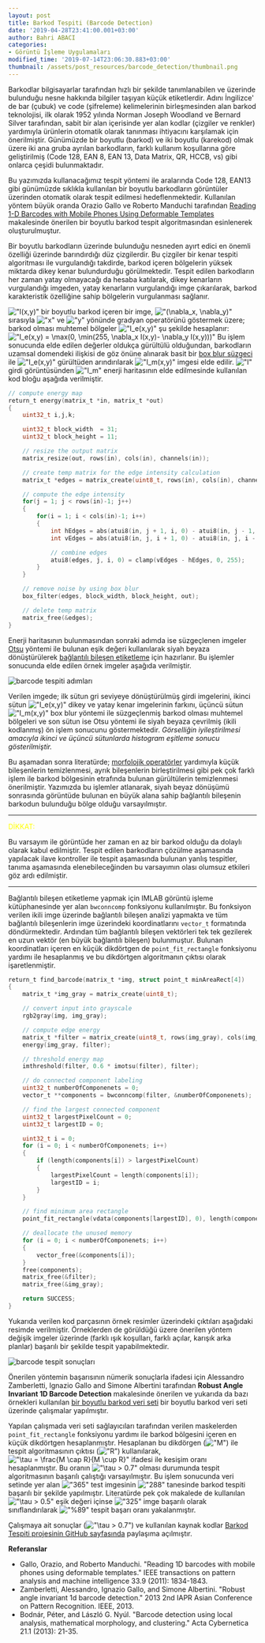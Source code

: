 ```yaml
---
layout: post
title: Barkod Tespiti (Barcode Detection)
date: '2019-04-28T23:41:00.001+03:00'
author: Bahri ABACI
categories:
- Görüntü İşleme Uygulamaları
modified_time: '2019-07-14T23:06:30.883+03:00'
thumbnail: /assets/post_resources/barcode_detection/thumbnail.png
---
```


Barkodlar bilgisayarlar tarafından hızlı bir şekilde tanımlanabilen ve üzerinde bulunduğu nesne hakkında bilgiler taşıyan küçük etiketlerdir. Adını İngilizce' de bar (çubuk) ve code (şifreleme) kelimelerinin birleşmesinden alan barkod teknolojisi, ilk olarak 1952 yılında Norman Joseph Woodland ve Bernard Silver tarafından, sabit bir alan içerisinde yer alan kodlar (çizgiler ve renkler) yardımıyla ürünlerin otomatik olarak tanınması ihtiyacını karşılamak için önerilmiştir. Günümüzde bir boyutlu (barkod) ve iki boyutlu (karekod) olmak üzere iki ana gruba ayrılan barkodların, farklı kullanım koşullarına göre geliştirilmiş (Code 128, EAN 8, EAN 13, Data Matrix, QR, HCCB, vs) gibi onlarca çeşidi bulunmaktadır.

<!--more-->

Bu yazımızda kullanacağımız tespit yöntemi ile aralarında Code 128, EAN13 gibi günümüzde sıklıkla kullanılan bir boyutlu barkodların görüntüler üzerinden otomatik olarak tespit edilmesi hedeflenmektedir. Kullanılan yöntem büyük oranda Orazio Gallo ve Roberto Manduchi tarafından [Reading 1-D Barcodes with Mobile Phones Using Deformable Templates](https://www.ncbi.nlm.nih.gov/pmc/articles/PMC3190667/) makalesinde önerilen bir boyutlu barkod tespit algoritmasından esinlenerek oluşturulmuştur.

Bir boyutlu barkodların üzerinde bulunduğu nesneden ayırt edici en önemli özelliği üzerinde barındırdığı düz çizgilerdir. Bu çizgiler bir kenar tespiti algoritması ile vurgulandığı takdirde, barkod içeren bölgelerin yüksek miktarda dikey kenar bulundurduğu görülmektedir. Tespit edilen barkodların her zaman yatay olmayacağı da hesaba katılarak, dikey kenarların vurgulandığı imgeden, yatay kenarların vurgulandığı imge çıkarılarak, barkod karakteristik özelliğine sahip bölgelerin vurgulanması sağlanır.

!["I(x,y)"](https://render.githubusercontent.com/render/math?math=I%28x%2cy%29) bir boyutlu barkod içeren bir imge, !["(\nabla_x, \nabla_y)"](https://render.githubusercontent.com/render/math?math=%28%5cnabla_x%2c%20%5cnabla_y%29) sırasıyla !["x"](https://render.githubusercontent.com/render/math?math=x) ve !["y"](https://render.githubusercontent.com/render/math?math=y) yönünde gradyan operatörünü göstermek üzere; barkod olması muhtemel bölgeler !["I_e(x,y)"](https://render.githubusercontent.com/render/math?math=I_e%28x%2cy%29) şu şekilde hesaplanır: !["I_e(x,y) = \max(0, \min(255, \nabla_x I(x,y)- \nabla_y I(x,y)))"](https://render.githubusercontent.com/render/math?math=I_e%28x%2cy%29%20%3d%20%5cmax%280%2c%20%5cmin%28255%2c%20%5cnabla_x%20I%28x%2cy%29-%20%5cnabla_y%20I%28x%2cy%29%29%29) Bu işlem sonucunda elde edilen değerler oldukça gürültülü olduğundan, barkodların uzamsal domendeki ilişkisi de göz önüne alınarak basit bir [box blur süzgeci](http://www.cescript.com/2019/02/tumlev-imge-integral-image.html) ile !["I_e(x,y)"](https://render.githubusercontent.com/render/math?math=I_e%28x%2cy%29) gürültüden arındırılarak !["I_m(x,y)"](https://render.githubusercontent.com/render/math?math=I_m%28x%2cy%29) imgesi elde edilir. !["I"](https://render.githubusercontent.com/render/math?math=I) girdi görüntüsünden !["I_m"](https://render.githubusercontent.com/render/math?math=I_m) enerji haritasının elde edilmesinde kullanılan kod bloğu aşağıda verilmiştir.

```c
// compute energy map
return_t energy(matrix_t *in, matrix_t *out)
{
    uint32_t i,j,k;

    uint32_t block_width  = 31;
    uint32_t block_height = 11;

    // resize the output matrix
    matrix_resize(out, rows(in), cols(in), channels(in));

    // create temp matrix for the edge intensity calculation
    matrix_t *edges = matrix_create(uint8_t, rows(in), cols(in), channels(in));

    // compute the edge intensity
    for(j = 1; j < rows(in)-1; j++)
    {
        for(i = 1; i < cols(in)-1; i++)
        {
            int hEdges = abs(atui8(in, j + 1, i, 0) - atui8(in, j - 1, i, 0));
            int vEdges = abs(atui8(in, j, i + 1, 0) - atui8(in, j, i - 1, 0));

            // combine edges
            atui8(edges, j, i, 0) = clamp(vEdges - hEdges, 0, 255);
        }
    }

    // remove noise by using box blur
    box_filter(edges, block_width, block_height, out);

    // delete temp matrix
    matrix_free(&edges);
}
```
Enerji haritasının bulunmasından sonraki adımda ise süzgeçlenen imgeler [Otsu](http://www.cescript.com/2012/07/otsu-metodu-ile-adaptif-esikleme.html) yöntemi ile bulunan eşik değeri kullanılarak siyah beyaza dönüştürülerek [bağlantılı bileşen etiketleme](http://www.cescript.com/2012/09/baglantili-bilesen-etiketleme.html) için hazırlanır. Bu işlemler sonucunda elde edilen örnek imgeler aşağıda verilmiştir.

![barcode tespiti adımları][steps]

Verilen imgede; ilk sütun gri seviyeye dönüştürülmüş girdi imgelerini, ikinci sütun !["I_e(x,y)"](https://render.githubusercontent.com/render/math?math=I_e%28x%2cy%29) dikey ve yatay kenar imgelerinin farkını, üçüncü sütun !["I_m(x,y)"](https://render.githubusercontent.com/render/math?math=I_m%28x%2cy%29) box blur yöntemi ile süzgeçlenmiş barkod olması muhtemel bölgeleri ve son sütun ise Otsu yöntemi ile siyah beyaza çevrilmiş (ikili kodlanmış) ön işlem sonucunu göstermektedir. *Görselliğin iyileştirilmesi amacıyla ikinci ve üçüncü sütunlarda histogram eşitleme sonucu gösterilmiştir.*

Bu aşamadan sonra literatürde; [morfolojik operatörler](http://www.cescript.com/2012/08/morfolojik-goruntu-isleme.html) yardımıyla küçük bileşenlerin temizlenmesi, ayrık bileşenlerin birleştirilmesi gibi pek çok farklı işlem ile barkod bölgesinin etrafında bulunan gürültülerin temizlenmesi önerilmiştir. Yazımızda bu işlemler atlanarak, siyah beyaz dönüşümü sonrasında görüntüde bulunan en büyük alana sahip bağlantılı bileşenin barkodun bulunduğu bölge olduğu varsayılmıştır. 

<hr align="center" color="yellow" size="2" width="100%" /><span style="color: yellow;">DİKKAT: </span> 

Bu varsayım ile görüntüde her zaman en az bir barkod olduğu da dolaylı olarak kabul edilmiştir. Tespit edilen barkodların çözülme aşamasında yapılacak ilave kontroller ile tespit aşamasında bulunan yanlış tespitler, tanıma aşamasında elenebileceğinden bu varsayımın olası olumsuz etkileri göz ardı edilmiştir.

<hr align="center" color="yellow" size="2" width="100%" />

Bağlantılı bileşen etiketleme yapmak için IMLAB görüntü işleme kütüphanesinde yer alan `bwconncomp` fonksiyonu kullanılmıştır. Bu fonksiyon verilen ikili imge üzerinde bağlantılı bileşen analizi yapmakta ve tüm bağlantılı bileşenlerin imge üzerindeki koordinatlarını `vector_t` formatında döndürmektedir. Ardından tüm bağlantılı bileşen vektörleri tek tek gezilerek en uzun vektör (en büyük bağlantılı bileşen) bulunmuştur. Bulunan koordinatları içeren en küçük dikdörtgen de `point_fit_rectangle` fonksiyonu yardımı ile hesaplanmış ve bu dikdörtgen algoritmanın çıktısı olarak işaretlenmiştir.

```c
return_t find_barcode(matrix_t *img, struct point_t minAreaRect[4])
{
    matrix_t *img_gray = matrix_create(uint8_t);

    // convert input into grayscale
    rgb2gray(img, img_gray);

    // compute edge energy
    matrix_t *filter = matrix_create(uint8_t, rows(img_gray), cols(img_gray), 1);
    energy(img_gray, filter);

    // threshold energy map
    imthreshold(filter, 0.6 * imotsu(filter), filter);

    // do connected component labeling
    uint32_t numberOfComponenets = 0;
    vector_t **components = bwconncomp(filter, &numberOfComponenets);

    // find the largest connected component
    uint32_t largestPixelCount = 0;
    uint32_t largestID = 0;

    uint32_t i = 0;
    for (i = 0; i < numberOfComponenets; i++)
    {
        if (length(components[i]) > largestPixelCount)
        {
            largestPixelCount = length(components[i]);
            largestID = i;
        }
    }

    // find minimum area rectangle
    point_fit_rectangle(vdata(components[largestID], 0), length(components[largestID]), minAreaRect);

    // deallocate the unused memory
    for (i = 0; i < numberOfComponenets; i++)
    {
        vector_free(&components[i]);
    }
    free(components);
    matrix_free(&filter);
    matrix_free(&img_gray);

    return SUCCESS;
}
```

Yukarıda verilen kod parçasının örnek resimler üzerindeki çıktıları aşağıdaki resimde verilmiştir. Örneklerden de görüldüğü üzere önerilen yöntem değişik imgeler üzerinde (farklı ışık koşulları, farklı açılar, karışık arka planlar) başarılı bir şekilde tespit yapabilmektedir.

![barcode tespit sonuçları][results]

Önerilen yöntemin başarısının nümerik sonuçlarla ifadesi için Alessandro Zamberletti, Ignazio Gallo and Simone Albertini tarafından **Robust Angle Invariant 1D Barcode Detection** makalesinde önerilen ve yukarıda da bazı örnekleri kullanılan [bir boyutlu barkod veri seti](http://artelab.dista.uninsubria.it/downloads/datasets/barcode/hough_barcode_1d/hough_barcode_1d.html) bir boyutlu barkod veri seti üzerinde çalışmalar yapılmıştır.

Yapılan çalışmada veri  seti sağlayıcıları tarafından verilen maskelerden `point_fit_rectangle` fonksiyonu yardımı ile barkod bölgesini içeren en küçük dikdörtgen hesaplanmıştır. Hesaplanan bu dikdörgen (!["M"](https://render.githubusercontent.com/render/math?math=M)) ile tespit algoritmasının çıktısı (!["R"](https://render.githubusercontent.com/render/math?math=R)) kullanılarak, !["\tau = \frac{M \cap R}{M \cup R}"](https://render.githubusercontent.com/render/math?math=%5ctau%20%3d%20%5cfrac%7bM%20%5ccap%20R%7d%7bM%20%5ccup%20R%7d) ifadesi ile kesişim oranı hesaplanmıştır. Bu oranın !["\tau > 0.7"](https://render.githubusercontent.com/render/math?math=%5ctau%20%3e%200.7) olması durumunda tespit algoritmasının başarılı çalıştığı varsayılmıştır. Bu işlem sonucunda veri setinde yer alan !["365"](https://render.githubusercontent.com/render/math?math=365) test imgesinin !["288"](https://render.githubusercontent.com/render/math?math=288) tanesinde barkod tespiti başarılı bir şekilde yapılmıştır. Literatürde pek çok makalede de kullanılan !["\tau > 0.5"](https://render.githubusercontent.com/render/math?math=%5ctau%20%3e%200.5) eşik değeri içinse !["325"](https://render.githubusercontent.com/render/math?math=325) imge başarılı olarak sınıflandırılarak !["\%89"](https://render.githubusercontent.com/render/math?math=%5c%2589) tespit başarı oranı yakalanmıştır.

Çalışmaya ait sonuçlar (!["\tau > 0.7"](https://render.githubusercontent.com/render/math?math=%5ctau%20%3e%200.7)) ve kullanılan kaynak kodlar [Barkod Tespiti projesinin GitHub sayfasında](https://github.com/cescript/cescript_blog_barcode_detection) paylaşıma açılmıştır.

**Referanslar**
* Gallo, Orazio, and Roberto Manduchi. "Reading 1D barcodes with mobile phones using deformable templates." IEEE transactions on pattern analysis and machine intelligence 33.9 (2011): 1834-1843.
* Zamberletti, Alessandro, Ignazio Gallo, and Simone Albertini. "Robust angle invariant 1d barcode detection." 2013 2nd IAPR Asian Conference on Pattern Recognition. IEEE, 2013.
* Bodnár, Péter, and László G. Nyúl. "Barcode detection using local analysis, mathematical morphology, and clustering." Acta Cybernetica 21.1 (2013): 21-35.

[RESOURCES]: # (List of the resources used by the blog post)
[steps]: /assets/post_resources/barcode_detection/barcode_preprocess_steps.png
[results]: /assets/post_resources/barcode_detection/barcode_detection_results.png